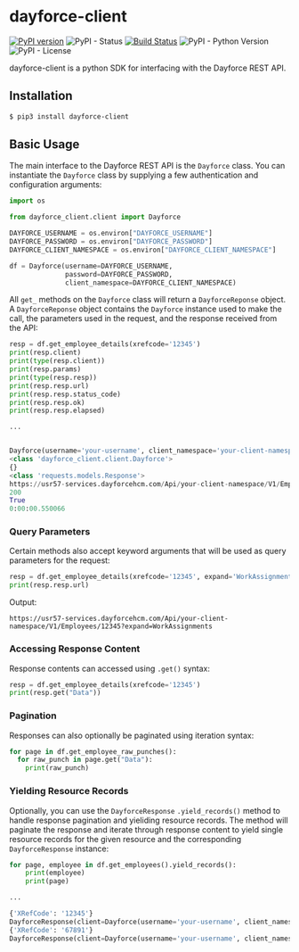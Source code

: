 # dayforce-client
[![PyPI version](https://badge.fury.io/py/dayforce-client.svg)](https://badge.fury.io/py/dayforce-client)
![PyPI - Status](https://img.shields.io/pypi/status/dayforce-client)
[![Build Status](https://travis-ci.com/goodeggs/dayforce-client.svg?branch=master)](https://travis-ci.com/goodeggs/dayforce-client.svg?branch=master)
![PyPI - Python Version](https://img.shields.io/pypi/pyversions/dayforce-client)
![PyPI - License](https://img.shields.io/pypi/l/dayforce-client)

dayforce-client is a python SDK for interfacing with the Dayforce REST API.

## Installation

```bash
$ pip3 install dayforce-client
```

## Basic Usage

The main interface to the Dayforce REST API is the `Dayforce` class. You can instantiate the `Dayforce` class by supplying a few authentication and configuration arguments:

```python
import os

from dayforce_client.client import Dayforce

DAYFORCE_USERNAME = os.environ["DAYFORCE_USERNAME"]
DAYFORCE_PASSWORD = os.environ["DAYFORCE_PASSWORD"]
DAYFORCE_CLIENT_NAMESPACE = os.environ["DAYFORCE_CLIENT_NAMESPACE"]

df = Dayforce(username=DAYFORCE_USERNAME,
              password=DAYFORCE_PASSWORD,
              client_namespace=DAYFORCE_CLIENT_NAMESPACE)
```

All `get_` methods on the `Dayforce` class will return a `DayforceReponse` object. A `DayforceReponse` object contains the `Dayforce` instance used to make the call, the parameters used in the request, and the response received from the API:

```python
resp = df.get_employee_details(xrefcode='12345')
print(resp.client)
print(type(resp.client))
print(resp.params)
print(type(resp.resp))
print(resp.resp.url)
print(resp.resp.status_code)
print(resp.resp.ok)
print(resp.resp.elapsed)

...


Dayforce(username='your-username', client_namespace='your-client-namespace', dayforce_release=57, api_version='V1', url='https://usr57-services.dayforcehcm.com/Api/your-client-namespace/V1')
<class 'dayforce_client.client.Dayforce'>
{}
<class 'requests.models.Response'>
https://usr57-services.dayforcehcm.com/Api/your-client-namespace/V1/Employees/12345
200
True
0:00:00.550066
```

### Query Parameters

Certain methods also accept keyword arguments that will be used as query parameters for the request:

```python
resp = df.get_employee_details(xrefcode='12345', expand='WorkAssignments')
print(resp.resp.url)
```

Output:
```
https://usr57-services.dayforcehcm.com/Api/your-client-namespace/V1/Employees/12345?expand=WorkAssignments
```

### Accessing Response Content

Response contents can accessed using `.get()` syntax:

```python
resp = df.get_employee_details(xrefcode='12345')
print(resp.get("Data"))
```

### Pagination

Responses can also optionally be paginated using iteration syntax:

```python
for page in df.get_employee_raw_punches():
  for raw_punch in page.get("Data"):
    print(raw_punch)
```

### Yielding Resource Records

Optionally, you can use the `DayforceResponse` `.yield_records()` method to handle response pagination and yieliding resource records. The method will paginate the response and iterate through response content to yield single resource records for the given resource and the corresponding `DayforceResponse` instance:

```python
for page, employee in df.get_employees().yield_records():
    print(employee)
    print(page)

...

{'XRefCode': '12345'}
DayforceResponse(client=Dayforce(username='your-username', client_namespace='your-client-namespace', dayforce_release=57, api_version='V1', url='https://usr57-services.dayforcehcm.com/Api/your-client-namespace/V1'), params={}, resp=<Response [200]>)
{'XRefCode': '67891'}
DayforceResponse(client=Dayforce(username='your-username', client_namespace='your-client-namespace', dayforce_release=57, api_version='V1', url='https://usr57-services.dayforcehcm.com/Api/your-client-namespace/V1'), params={}, resp=<Response [200]>)
```
